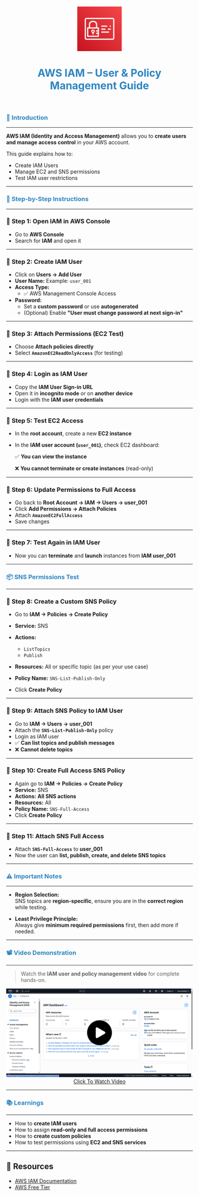 <p align="center">
  <img src="screenshots/iam.png" width="120"/>
</p>

<h1 align="center" style="color:#2E86C1;">AWS IAM – User & Policy Management Guide</h1>
</br>

<h3 align="left" style="color:#2E86C1;">📝 Introduction</h3>

---

**AWS IAM (Identity and Access Management)** allows you to **create users and manage access control** in your AWS account.

This guide explains how to:

- Create IAM Users  
- Manage EC2 and SNS permissions  
- Test IAM user restrictions

---

<h3 align="left" style="color:#2E86C1;">🧭 Step-by-Step Instructions</h3>

---

### 📌 **Step 1: Open IAM in AWS Console**

- Go to **AWS Console**  
- Search for **IAM** and open it

---

### 📌 **Step 2: Create IAM User**

- Click on **Users → Add User**  
- **User Name:** Example: `user_001`  
- **Access Type:**  
  - ✅ AWS Management Console Access  
- **Password:**  
  - Set a **custom password** or use **autogenerated**  
  - (Optional) Enable **"User must change password at next sign-in"**

---

### 📌 **Step 3: Attach Permissions (EC2 Test)**

- Choose **Attach policies directly**  
- Select **`AmazonEC2ReadOnlyAccess`** (for testing)

---

### 📌 **Step 4: Login as IAM User**

- Copy the **IAM User Sign-in URL**  
- Open it in **incognito mode** or on **another device**  
- Login with the **IAM user credentials**

---

### 📌 **Step 5: Test EC2 Access**

- In the **root account**, create a new **EC2 instance**  
- In the **IAM user account (`user_001`)**, check EC2 dashboard:

    ✅ **You can view the instance**

    ❌ **You cannot terminate or create instances** (read-only)

---

### 📌 **Step 6: Update Permissions to Full Access**

- Go back to **Root Account → IAM → Users → user_001**  
- Click **Add Permissions → Attach Policies**  
- Attach **`AmazonEC2FullAccess`**  
- Save changes

---

### 📌 **Step 7: Test Again in IAM User**

- Now you can **terminate** and **launch** instances from **IAM user_001**

---

<h3 align="left" style="color:#2E86C1;">📦 SNS Permissions Test</h3>

---

### 📌 **Step 8: Create a Custom SNS Policy**

- Go to **IAM → Policies → Create Policy**  
- **Service:** SNS  
- **Actions:**  
  - `ListTopics`  
  - `Publish`  
- **Resources:** All or specific topic (as per your use case)

- **Policy Name:** `SNS-List-Publish-Only`  
- Click **Create Policy**

---

### 📌 **Step 9: Attach SNS Policy to IAM User**

- Go to **IAM → Users → user_001**  
- Attach the **`SNS-List-Publish-Only`** policy  
- Login as IAM user  
- ✅ **Can list topics and publish messages**  
- ❌ **Cannot delete topics**

---

### 📌 **Step 10: Create Full Access SNS Policy**

- Again go to **IAM → Policies → Create Policy**  
- **Service:** SNS  
- **Actions:** **All SNS actions**  
- **Resources:** All  
- **Policy Name:** `SNS-Full-Access`  
- Click **Create Policy**

---

### 📌 **Step 11: Attach SNS Full Access**

- Attach **`SNS-Full-Access`** to **user_001**  
- Now the user can **list, publish, create, and delete SNS topics**

---

<h3 align="left" style="color:#2E86C1;">⚠️ Important Notes</h3>

---

- **Region Selection:**  
  SNS topics are **region-specific**, ensure you are in the **correct region** while testing.

- **Least Privilege Principle:**  
  Always give **minimum required permissions** first, then add more if needed.

---

<h3 align="left" style="color:#2E86C1;">📽️ Video Demonstration</h3>

---

> Watch the **IAM user and policy management video** for complete hands-on.

<p align="center">
  <a href="hhttps://drive.google.com/file/d/1Yl2pEr8uMblTrIhO6m7aEv73rMN1NZhG/view?usp=drive_link">
    <img src="screenshots/iamthumb.png" width="600" alt="Watch Video"/>
    </br> Click To Watch Video
  </a>
</p>

---

<h3 align="left" style="color:#2E86C1;">📚 Learnings</h3>

---

- How to **create IAM users**  
- How to assign **read-only and full access permissions**  
- How to **create custom policies**  
- How to test permissions using **EC2 and SNS services**

---

## 🔗 Resources

- [AWS IAM Documentation](https://docs.aws.amazon.com/IAM/latest/UserGuide/introduction.html)  
- [AWS Free Tier](https://aws.amazon.com/free)

